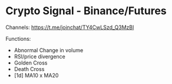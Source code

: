 # Crypto Signal - Binance/Futures

Channels: https://t.me/joinchat/TY4CwLSzd_Q3MzBl

Functions: 

- Abnormal Change in volume
- RSI/price divergence
- Golden Cross
- Death Cross
- [1d] MA10 x MA20

